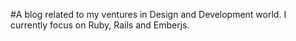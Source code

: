 #A blog related to my ventures in Design and Development world. I currently focus on Ruby, Rails and Emberjs.
